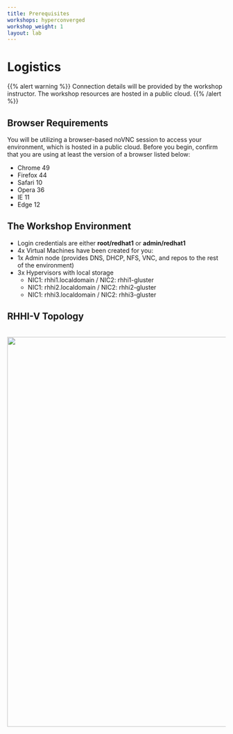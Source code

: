 ```yaml
---
title: Prerequisites
workshops: hyperconverged
workshop_weight: 1
layout: lab
---
```


# **Logistics**


{{% alert warning %}}
Connection details will be provided by the workshop instructor.
The workshop resources are hosted in a public cloud.
{{% /alert %}}

## **Browser Requirements**

You will be utilizing a browser-based noVNC session to access your environment, which is hosted in a public cloud. Before you begin, confirm that you are using at least the version of a browser listed below:

- Chrome 49
- Firefox 44
- Safari 10
- Opera 36
- IE 11
- Edge 12


## **The Workshop Environment**

* Login credentials are either **root/redhat1** or **admin/redhat1**
* 4x Virtual Machines have been created for you:
 * 1x Admin node (provides DNS, DHCP, NFS, VNC, and repos to the rest of the environment)
 * 3x Hypervisors with local storage
     * NIC1: rhhi1.localdomain / NIC2: rhhi1-gluster
     * NIC1: rhhi2.localdomain / NIC2: rhhi2-gluster
     * NIC1: rhhi3.localdomain / NIC2: rhhi3-gluster


## **RHHI-V Topology**

<br><img src="../images/pre-infrastructure.png" width="900" /><br><br>
